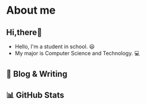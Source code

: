 # About me
## Hi,there👋
* Hello, I'm a student in school. 😃
* My major is Computer Science and Technology. 💻

## 📝 Blog & Writing


## 📊 GitHub Stats

